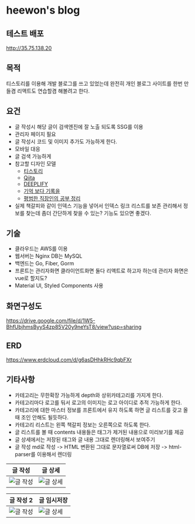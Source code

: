# heewon's blog

## 테스트 배포

http://35.75.138.20

## 목적

티스토리를 이용해 개발 블로그를 쓰고 있었는데 완전히 개인 블로그 사이트를 한번 만들겸 리액트도 연습할겸 해볼려고 한다.

## 요건

- 글 작성시 해당 글이 검색엔진에 잘 노출 되도록 SSG를 이용
- 관리자 페이지 필요
- 글 작성시 코드 및 이미지 추가도 가능하게 한다.
- 모바일 대응
- 글 검색 가능하게
- 참고할 디자인 모델
  - [티스토리](https://www.tistory.com/)
  - [Qiita](https://qiita.com/)
  - [DEEPLIFY](https://deeplify.dev/)
  - [기억 보다 기록을](https://kyounghwan01.github.io/blog)
  - [평범한 직장인의 공부 정리](https://developer-talk.tistory.com/)
- 실제 책갈피와 같이 인덱스 기능을 넣어서 인덱스 링크 리스트를 보존 관리해서 정보를 찾는데 좀더 간단하게 찾을 수 있는? 기능도 있으면 좋겠다.

## 기술

- 클라우드는 AWS를 이용
- 웹서버는 Nginx DB는 MySQL
- 백엔드는 Go, Fiber, Gorm
- 프론트는 관리자화면 클라이언트화면 둘다 리액트로 하고자 하는데 관리자 화면은 vue로 할지도?
- Material UI, Styled Components 사용

## 화면구성도

https://drive.google.com/file/d/1W5-BhfUbjhmsByyS4zp85V20y9neYsT8/view?usp=sharing

## ERD

https://www.erdcloud.com/d/g6asDHhkRHc9qbFXr

## 기타사항

- 카테고리는 무한확장 가능하게 depth와 상위카테고리를 가지게 한다.
- 카테고리마다 로고를 둬서 로고의 이미지는 로고 아이디로 추적 가능하게 한다.
- 카테고리에 대한 마스터 정보를 프론트에서 유지 하도록 하면 글 리스트를 갖고 올때 조인 안해도 될듯하다.
- 카테고리 리스트는 왼쪽 책갈피 정보는 오른쪽으로 하도록 한다.
- 글 리스트를 볼 때 contents 내용들은 태그가 제거된 내용으로 미리보기를 제공
- 글 상세에서는 저장된 태그와 글 내용 그대로 렌더링해서 보여주기
- 글 작성 md로 작성 -> HTML 변환된 그대로 문자열로써 DB에 저장 -> html-parser를 이용해서 렌더링

| 글 작성                                                                                        | 글 상세                                                                                         |
| ---------------------------------------------------------------------------------------------- | ----------------------------------------------------------------------------------------------- |
| ![글 작성](https://github.com/gmldnjs26/react-heewon-blog/blob/develop/img/write.png?raw=true) | ![글 상세](https://github.com/gmldnjs26/react-heewon-blog/blob/develop/img/detail.png?raw=true) |

| 글 작성 2                                                                                       | 글 임시저장                                                                                       |
| ----------------------------------------------------------------------------------------------- | ------------------------------------------------------------------------------------------------- |
| ![글 작성](https://github.com/gmldnjs26/react-heewon-blog/blob/develop/img/write2.png?raw=true) | ![글 상세](https://github.com/gmldnjs26/react-heewon-blog/blob/develop/img/임시저장.png?raw=true) |
